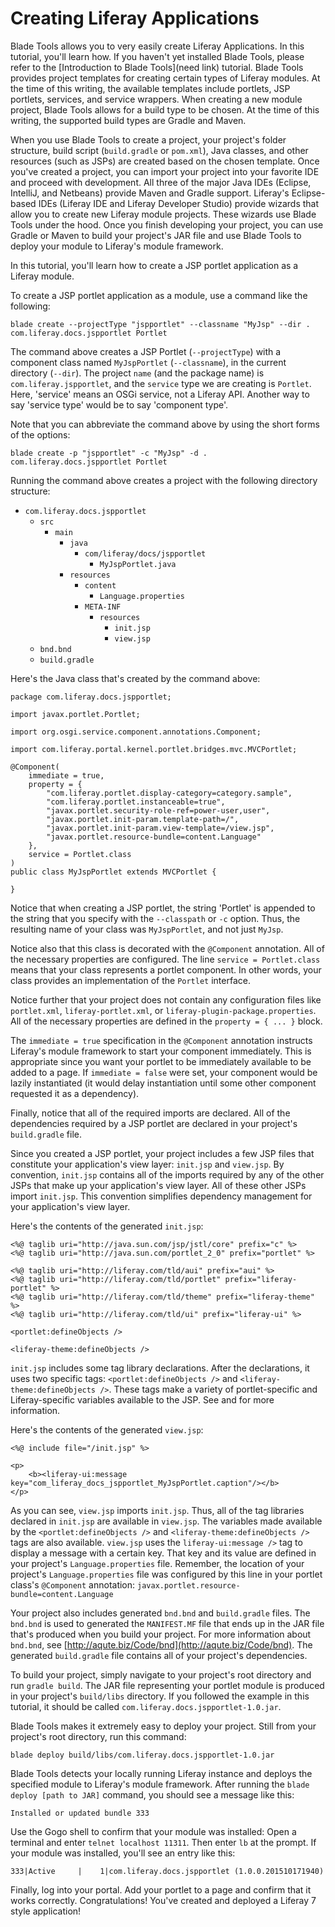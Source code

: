 # Creating Liferay Applications

Blade Tools allows you to very easily create Liferay Applications. In this
tutorial, you'll learn how. If you haven't yet installed Blade
Tools, please refer to the [Introduction to Blade Tools](need link) tutorial.
Blade Tools provides project templates for creating certain types of Liferay
modules. At the time of this writing, the available templates include portlets,
JSP portlets, services, and service wrappers. When creating a new module
project, Blade Tools allows for a build type to be chosen. At the time of this
writing, the supported build types are Gradle and Maven.

When you use Blade Tools to create a project, your project's folder structure,
build script (`build.gradle` or `pom.xml`), Java classes, and other resources
(such as JSPs) are created based on the chosen template. Once you've created a
project, you can import your project into your favorite IDE and proceed with
development. All three of the major Java IDEs (Eclipse, IntelliJ, and Netbeans)
provide Maven and Gradle support. Liferay's Eclipse-based IDEs (Liferay
IDE and Liferay Developer Studio) provide wizards that allow you to create new
Liferay module projects. These wizards use Blade Tools under the hood. Once you
finish developing your project, you can use Gradle or Maven to build your
project's JAR file and use Blade Tools to deploy your module to Liferay's module
framework.

In this tutorial, you'll learn how to create a JSP portlet application as a
Liferay module.

To create a JSP portlet application as a module, use a command like the
following:

    blade create --projectType "jspportlet" --classname "MyJsp" --dir . com.liferay.docs.jspportlet Portlet

The command above creates a JSP Portlet (`--projectType`) with a component class
named `MyJspPortlet` (`--classname`), in the current directory (`--dir`). The
project `name` (and the package name) is `com.liferay.jspportlet`, and the
`service` type we are creating is `Portlet`. Here, 'service' means an OSGi
service, not a Liferay API. Another way to say 'service type' would be to say
'component type'.

Note that you can abbreviate the command above by using the short forms of the
options:

    blade create -p "jspportlet" -c "MyJsp" -d . com.liferay.docs.jspportlet Portlet

Running the command above creates a project with the following directory
structure:

- `com.liferay.docs.jspportlet`
    - `src`
        - `main`
            - `java`
                - `com/liferay/docs/jspportlet`
                    - `MyJspPortlet.java`
            - `resources`
                - `content`
                    - `Language.properties`
                - `META-INF`
                    - `resources`
                        - `init.jsp`
                        - `view.jsp`
    - `bnd.bnd`
    - `build.gradle`

Here's the Java class that's created by the command above:

    package com.liferay.docs.jspportlet;

    import javax.portlet.Portlet;

    import org.osgi.service.component.annotations.Component;

    import com.liferay.portal.kernel.portlet.bridges.mvc.MVCPortlet;

    @Component(
        immediate = true,
        property = {
            "com.liferay.portlet.display-category=category.sample",
            "com.liferay.portlet.instanceable=true",
            "javax.portlet.security-role-ref=power-user,user",
            "javax.portlet.init-param.template-path=/",
            "javax.portlet.init-param.view-template=/view.jsp",
            "javax.portlet.resource-bundle=content.Language"
        },
        service = Portlet.class
    )
    public class MyJspPortlet extends MVCPortlet {

    }

Notice that when creating a JSP portlet, the string 'Portlet' is appended to the
string that you specify with the `--classpath` or `-c` option. Thus, the
resulting name of your class was `MyJspPortlet`, and not just `MyJsp`.

Notice also that this class is decorated with the `@Component` annotation. All
of the necessary properties are configured. The line `service = Portlet.class`
means that your class represents a portlet component. In other words, your class
provides an implementation of the `Portlet` interface.

Notice further that your project does not contain any configuration files like
`portlet.xml`, `liferay-portlet.xml`, or `liferay-plugin-package.properties`.
All of the necessary properties are defined in the `property = { ... }` block.

The `immediate = true` specification in the `@Component` annotation instructs
Liferay's module framework to start your component immediately. This is
appropriate since you want your portlet to be immediately available to be added
to a page. If `immediate = false` were set, your component would be lazily
instantiated (it would delay instantiation until some other component requested
it as a dependency).

Finally, notice that all of the required imports are declared. All of the
dependencies required by a JSP portlet are declared in your project's
`build.gradle` file.

Since you created a JSP portlet, your project includes a few JSP files that
constitute your application's view layer: `init.jsp` and `view.jsp`. By
convention, `init.jsp` contains all of the imports required by any of the other
JSPs that make up your application's view layer. All of these other JSPs import
`init.jsp`. This convention simplifies dependency management for your
application's view layer.

Here's the contents of the generated `init.jsp`:

    <%@ taglib uri="http://java.sun.com/jsp/jstl/core" prefix="c" %>
    <%@ taglib uri="http://java.sun.com/portlet_2_0" prefix="portlet" %>

    <%@ taglib uri="http://liferay.com/tld/aui" prefix="aui" %>
    <%@ taglib uri="http://liferay.com/tld/portlet" prefix="liferay-portlet" %>
    <%@ taglib uri="http://liferay.com/tld/theme" prefix="liferay-theme" %>
    <%@ taglib uri="http://liferay.com/tld/ui" prefix="liferay-ui" %>

    <portlet:defineObjects />

    <liferay-theme:defineObjects />

`init.jsp` includes some tag library declarations. After the declarations, it
uses two specific tags: `<portlet:defineObjects />` and
`<liferay-theme:defineObjects />`. These tags make a variety of portlet-specific
and Liferay-specific variables available to the JSP. See []() and []() for more
information.

Here's the contents of the generated `view.jsp`:

    <%@ include file="/init.jsp" %>

    <p>
        <b><liferay-ui:message key="com_liferay_docs_jspportlet_MyJspPortlet.caption"/></b>
    </p>

As you can see, `view.jsp` imports `init.jsp`. Thus, all of the tag libraries
declared in `init.jsp` are available in `view.jsp`. The variables made available
by the `<portlet:defineObjects />` and `<liferay-theme:defineObjects />` tags
are also available. `view.jsp` uses the `liferay-ui:message />` tag to display a
message with a certain key. That key and its value are defined in your project's
`Language.properties` file. Remember, the location of your project's
`Language.properties` file was configured by this line in your portlet class's
`@Component` annotation: `javax.portlet.resource-bundle=content.Language`

Your project also includes generated `bnd.bnd` and `build.gradle` files. The
`bnd.bnd` is used to generated the `MANIFEST.MF` file that ends up in the JAR
file that's produced when you build your project. For more information about
`bnd.bnd`, see [http://aqute.biz/Code/bnd](http://aqute.biz/Code/bnd). The
generated `build.gradle` file contains all of your project's dependencies.

To build your project, simply navigate to your project's root directory and run
`gradle build`. The JAR file representing your portlet module is produced in
your project's `build/libs` directory. If you followed the example in this
tutorial, it should be called `com.liferay.docs.jspportlet-1.0.jar`.

Blade Tools makes it extremely easy to deploy your project. Still from your
project's root directory, run this command:

    blade deploy build/libs/com.liferay.docs.jspportlet-1.0.jar

Blade Tools detects your locally running Liferay instance and deploys the
specified module to Liferay's module framework. After running the `blade deploy
[path to JAR]` command, you should see a message like this:

    Installed or updated bundle 333

Use the Gogo shell to confirm that your module
was installed: Open a terminal and enter `telnet localhost 11311`. Then enter
`lb` at the prompt. If your module was installed, you'll see an entry like this:

    333|Active     |    1|com.liferay.docs.jspportlet (1.0.0.201510171940)

Finally, log into your portal. Add your portlet to a page and confirm that it
works correctly. Congratulations! You've created and deployed a Liferay 7 style
application!
